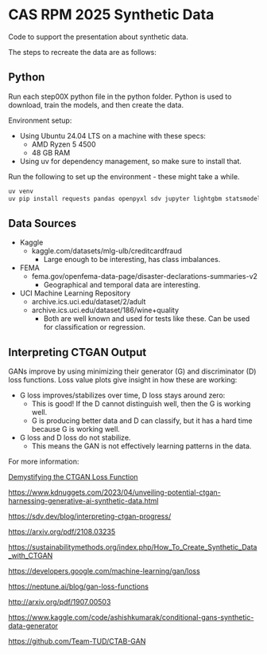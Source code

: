 # CAS RPM 2025 Synthetic Data

Code to support the presentation about synthetic data.

The steps to recreate the data are as follows:

## Python

Run each step00X python file in the python folder. Python is used to download, train the models, and then create the data.

Environment setup:

- Using Ubuntu 24.04 LTS on a machine with these specs:
  - AMD Ryzen 5 4500
  - 48 GB RAM
- Using uv for dependency management, so make sure to install that.

Run the following to set up the environment - these might take a while.

```bash
uv venv
uv pip install requests pandas openpyxl sdv jupyter lightgbm statsmodels scikit-learn matplotlib
```

## Data Sources

- Kaggle
  - kaggle.com/datasets/mlg-ulb/creditcardfraud
    - Large enough to be interesting, has class imbalances.
- FEMA
  - fema.gov/openfema-data-page/disaster-declarations-summaries-v2
    - Geographical and temporal data are interesting.
- UCI Machine Learning Repository
  - archive.ics.uci.edu/dataset/2/adult
  - archive.ics.uci.edu/dataset/186/wine+quality
    - Both are well known and used for tests like these. Can be used for classification or regression.

## Interpreting CTGAN Output

GANs improve by using minimizing their generator (G) and discriminator (D) loss functions. Loss value plots give insight in how these are working:

- G loss improves/stabilizes over time, D loss stays around zero:
  - This is good! If the D cannot distinguish well, then the G is working well.
  - G is producing better data and D can classify, but it has a hard time because G is working well.
- G loss and D loss do not stabilize.
  - This means the GAN is not effectively learning patterns in the data.


For more information:

[Demystifying the CTGAN Loss Function](https://github.com/sdv-dev/SDV/discussions/980)

https://www.kdnuggets.com/2023/04/unveiling-potential-ctgan-harnessing-generative-ai-synthetic-data.html

https://sdv.dev/blog/interpreting-ctgan-progress/

https://arxiv.org/pdf/2108.03235

https://sustainabilitymethods.org/index.php/How_To_Create_Synthetic_Data_with_CTGAN

https://developers.google.com/machine-learning/gan/loss

https://neptune.ai/blog/gan-loss-functions

http://arxiv.org/pdf/1907.00503

https://www.kaggle.com/code/ashishkumarak/conditional-gans-synthetic-data-generator

https://github.com/Team-TUD/CTAB-GAN
